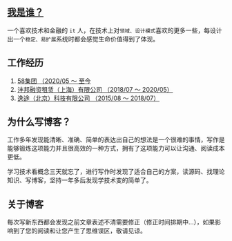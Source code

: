 ## [我是谁？](./introduction/about-me.md)

一个喜欢技术和金融的 `it` 人，在技术上对`领域、设计模式`喜欢的更多一些，每设计出一个`稳定、易扩展`系统时都会感觉生命价值得到了体现。

## 工作经历

1. [58集团    （2020/05 ～ 至今](./introduction/about-me.md#个人经历)
2. [沣邦融资租赁（上海）有限公司     （2018/07 ～ 2020/05）](./introduction/about-me.md#个人经历)
3. [逸途（北京）科技有限公司    （2015/08 ～ 2018/07）](./introduction/about-me.md#个人经历)

## 为什么写博客？

工作多年发现能清晰、准确、简单的表达出自己的想法是一个很难的事情，写作是能够锻炼这项能力并且很高效的一种方式，拥有了这项能力可以让沟通、阅读成本更低。

学习技术看概念三天就忘了，进行写作时发现了适合自己的方案，读源码、找理论知识、写博客，坚持一年多后发现学技术变的简单了。

## 关于博客

每次写新东西都会发现之前文章表述不清需要修正（修正时间排期中...），如果影响到了您的阅读和让您产生了思维误区，敬请见谅。
